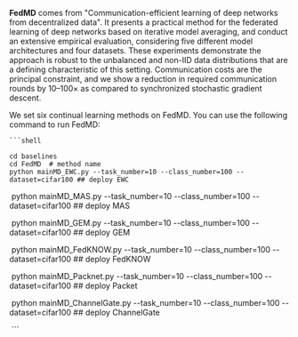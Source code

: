 **FedMD** comes from "Communication-efficient learning of deep networks from decentralized data". It presents a practical method for the federated learning of deep networks based on iterative model averaging, and conduct an extensive empirical evaluation, considering five different model architectures and four datasets. These experiments demonstrate the approach is robust to the unbalanced and non-IID data distributions that are a defining characteristic of this setting. Communication costs are the principal constraint, and we show a reduction in required communication rounds by 10–100× as compared to synchronized stochastic gradient descent.



We set six continual learning methods on FedMD. You can use the following command to run FedMD:



	```shell

 	cd baselines
  	cd FedMD  # method name
	python mainMD_EWC.py --task_number=10 --class_number=100 --dataset=cifar100 ## deploy EWC

​	python mainMD_MAS.py --task_number=10 --class_number=100 --dataset=cifar100 ## deploy MAS

​	python mainMD_GEM.py --task_number=10 --class_number=100 --dataset=cifar100 ## deploy GEM

​	python mainMD_FedKNOW.py --task_number=10 --class_number=100 --dataset=cifar100 ## deploy FedKNOW

​	python mainMD_Packnet.py --task_number=10 --class_number=100 --dataset=cifar100 ## deploy Packet

​	python mainMD_ChannelGate.py --task_number=10 --class_number=100 --dataset=cifar100 ## deploy ChannelGate

​	```

